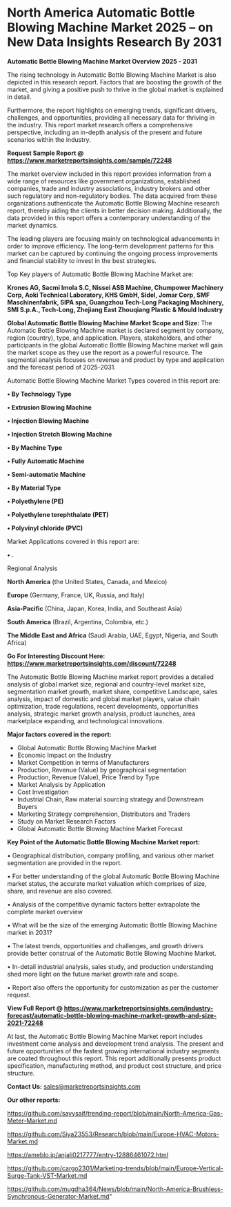 # North America Automatic Bottle Blowing Machine Market 2025 – on New Data Insights Research By 2031

<Strong> Automatic Bottle Blowing Machine Market Overview 2025 - 2031</strong>

The rising technology in Automatic Bottle Blowing Machine Market is also depicted in this research report. Factors that are boosting the growth of the market, and giving a positive push to thrive in the global market is explained in detail.

Furthermore, the report highlights on emerging trends, significant drivers, challenges, and opportunities, providing all necessary data for thriving in the industry. This report market research offers a comprehensive perspective, including an in-depth analysis of the present and future scenarios within the industry.

<strong>Request Sample Report @ <a href=https://www.marketreportsinsights.com/sample/72248>https://www.marketreportsinsights.com/sample/72248</a></strong>

The market overview included in this report provides information from a wide range of resources like government organizations, established companies, trade and industry associations, industry brokers and other such regulatory and non-regulatory bodies. The data acquired from these organizations authenticate the Automatic Bottle Blowing Machine research report, thereby aiding the clients in better decision making. Additionally, the data provided in this report offers a contemporary understanding of the market dynamics.

The leading players are focusing mainly on technological advancements in order to improve efficiency. The long-term development patterns for this market can be captured by continuing the ongoing process improvements and financial stability to invest in the best strategies.

Top Key players of Automatic Bottle Blowing Machine Market are:

<strong>Krones AG, Sacmi Imola S.C, Nissei ASB Machine, Chumpower Machinery Corp, Aoki Technical Laboratory, KHS GmbH, Sidel, Jomar Corp, SMF Maschinenfabrik, SIPA spa, Guangzhou Tech-Long Packaging Machinery, SMI S.p.A., Tech-Long, Zhejiang East Zhouqiang Plastic & Mould Industry</strong>

<strong><b>Global Automatic Bottle Blowing Machine Market Scope and Size:</b></strong>
The Automatic Bottle Blowing Machine market is declared segment by company, region (country), type, and application. Players, stakeholders, and other participants in the global Automatic Bottle Blowing Machine market will gain the market scope as they use the report as a powerful resource. The segmental analysis focuses on revenue and product by type and application and the forecast period of 2025-2031.

Automatic Bottle Blowing Machine Market Types covered in this report are:

<strong>• By Technology Type

• Extrusion Blowing Machine

• Injection Blowing Machine

• Injection Stretch Blowing Machine

• By Machine Type

• Fully Automatic Machine

• Semi-automatic Machine

• By Material Type

• Polyethylene (PE)

• Polyethylene terephthalate (PET)

• Polyvinyl chloride (PVC)</strong>

Market Applications covered in this report are:

<strong>• .</strong> 

Regional Analysis

<strong>North America</strong> (the United States, Canada, and Mexico)

<strong>Europe</strong> (Germany, France, UK, Russia, and Italy)

<strong>Asia-Pacific</strong> (China, Japan, Korea, India, and Southeast Asia)

<strong>South America</strong> (Brazil, Argentina, Colombia, etc.)

<strong>The Middle East and Africa</strong> (Saudi Arabia, UAE, Egypt, Nigeria, and South Africa)

<strong>Go For Interesting Discount Here: <a href=https://www.marketreportsinsights.com/discount/72248>https://www.marketreportsinsights.com/discount/72248</a></strong>

The Automatic Bottle Blowing Machine market report provides a detailed analysis of global market size, regional and country-level market size, segmentation market growth, market share, competitive Landscape, sales analysis, impact of domestic and global market players, value chain optimization, trade regulations, recent developments, opportunities analysis, strategic market growth analysis, product launches, area marketplace expanding, and technological innovations.

<strong><b>Major factors covered in the report:</b></strong>
<ul>
  <li>Global Automatic Bottle Blowing Machine Market </li>
  <li>Economic Impact on the Industry</li>
  <li>Market Competition in terms of Manufacturers</li>
  <li>Production, Revenue (Value) by geographical segmentation</li>
  <li>Production, Revenue (Value), Price Trend by Type</li>
  <li>Market Analysis by Application</li>
  <li>Cost Investigation</li>
  <li>Industrial Chain, Raw material sourcing strategy and Downstream Buyers</li>
  <li>Marketing Strategy comprehension, Distributors and Traders</li>
  <li>Study on Market Research Factors</li>
  <li>Global Automatic Bottle Blowing Machine Market Forecast</li>
</ul>

<strong><b>Key Point of the Automatic Bottle Blowing Machine Market report:</b></strong>

• Geographical distribution, company profiling, and various other market segmentation are provided in the report.

• For better understanding of the global Automatic Bottle Blowing Machine market status, the accurate market valuation which comprises of size, share, and revenue are also covered.

• Analysis of the competitive dynamic factors better extrapolate the complete market overview

• What will be the size of the emerging Automatic Bottle Blowing Machine market in 2031?

• The latest trends, opportunities and challenges, and growth drivers provide better construal of the Automatic Bottle Blowing Machine Market.

• In-detail industrial analysis, sales study, and production understanding shed more light on the future market growth rate and scope.

• Report also offers the opportunity for customization as per the customer request.

<strong><b>View Full Report @ <a href=https://www.marketreportsinsights.com/industry-forecast/automatic-bottle-blowing-machine-market-growth-and-size-2021-72248>https://www.marketreportsinsights.com/industry-forecast/automatic-bottle-blowing-machine-market-growth-and-size-2021-72248</a></b></strong>


At last, the Automatic Bottle Blowing Machine Market report includes investment come analysis and development trend analysis. The present and future opportunities of the fastest growing international industry segments are coated throughout this report. This report additionally presents product specification, manufacturing method, and product cost structure, and price structure.

<strong>Contact Us:</strong>
sales@marketreportsinsights.com

<strong>Our other reports:</strong>

<a href=https://github.com/sayysaif/trending-report/blob/main/North-America-Gas-Meter-Market.md>https://github.com/sayysaif/trending-report/blob/main/North-America-Gas-Meter-Market.md</a>

<a href=https://github.com/Siya23553/Research/blob/main/Europe-HVAC-Motors-Market.md>https://github.com/Siya23553/Research/blob/main/Europe-HVAC-Motors-Market.md</a>

<a href=https://ameblo.jp/anjali0217777/entry-12886461072.html>https://ameblo.jp/anjali0217777/entry-12886461072.html</a>

<a href=https://github.com/cargo2301/Marketing-trends/blob/main/Europe-Vertical-Surge-Tank-VST-Market.md>https://github.com/cargo2301/Marketing-trends/blob/main/Europe-Vertical-Surge-Tank-VST-Market.md</a>

<a href=https://github.com/mugdha364/News/blob/main/North-America-Brushless-Synchronous-Generator-Market.md>https://github.com/mugdha364/News/blob/main/North-America-Brushless-Synchronous-Generator-Market.md</a>"
